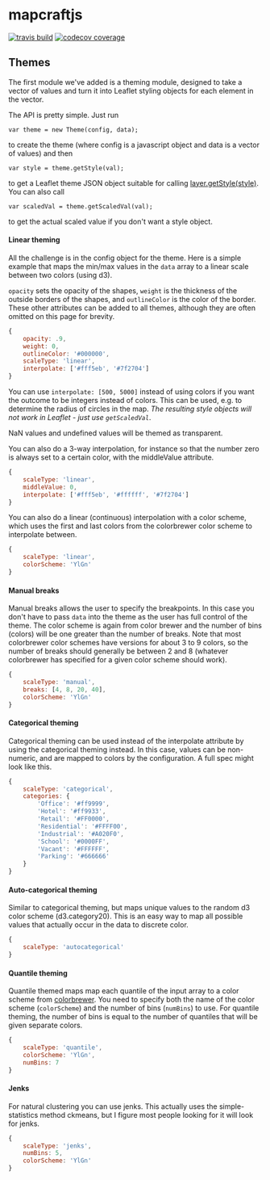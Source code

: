 # mapcraftjs

[![travis build](https://img.shields.io/travis/mapcraftlabs/mapcraftjs.svg?style=flat-square)](https://travis-ci.org/mapcraftlabs/planning-tools)
[![codecov coverage](https://img.shields.io/codecov/c/github/mapcraftlabs/planning-tools.svg?style=flat-square)](https://codecov.io/github/mapcraftlabs/planning-tools)

## Themes

The first module we've added is a theming module, designed to take a vector of values and turn it into Leaflet styling objects for each element in the vector.

The API is pretty simple.  Just run 

`var theme = new Theme(config, data);`

to create the theme (where config is a javascript object and data is a vector of values) and then

`var style = theme.getStyle(val);`

to get a Leaflet theme JSON object suitable for calling [layer.getStyle(style)](http://leafletjs.com/reference.html#path-setstyle).  You can also call

`var scaledVal = theme.getScaledVal(val);`

to get the actual scaled value if you don't want a style object.

#### Linear theming
 
All the challenge is in the config object for the theme.  Here is a simple example that maps the min/max values in the `data` array to a linear scale between two colors (using d3). 

`opacity` sets the opacity of the shapes, `weight` is the thickness of the outside borders of the shapes, and `outlineColor` is the color of the border.  These other attributes can be added to all themes, although they are often omitted on this page for brevity.

```javascript
{
    opacity: .9,
    weight: 0,
    outlineColor: '#000000',
    scaleType: 'linear',
    interpolate: ['#fff5eb', '#7f2704']
}
```

You can use `interpolate: [500, 5000]` instead of using colors if you want the outcome to be integers instead of colors.  This can be used, e.g. to determine the radius of circles in the map.  *The resulting style objects will not work in Leaflet - just use `getScaledVal`*.

NaN values and undefined values will be themed as transparent.

You can also do a 3-way interpolation, for instance so that the number zero is always set to a certain color, with the middleValue attribute.

```javascript
{
    scaleType: 'linear',
    middleValue: 0,
    interpolate: ['#fff5eb', '#ffffff', '#7f2704']
}
```

You can also do a linear (continuous) interpolation with a color scheme, which uses the first and last colors from the colorbrewer color scheme to interpolate between.

```javascript
{
    scaleType: 'linear',
    colorScheme: 'YlGn'
}
```

#### Manual breaks

Manual breaks allows the user to specify the breakpoints.  In this case you don't have to pass `data` into the theme as the user has full control of the theme.  The color scheme is again from color brewer and the number of bins (colors) will be one greater than the number of breaks.  Note that most colorbrewer color schemes have versions for about 3 to 9 colors, so the number of breaks should generally be between 2 and 8 (whatever colorbrewer has specified for a given color scheme should work).

```javascript
{
    scaleType: 'manual',
    breaks: [4, 8, 20, 40],
    colorScheme: 'YlGn'
}
```

#### Categorical theming

Categorical theming can be used instead of the interpolate attribute by using the categorical theming instead.  In this case, values can be non-numeric, and are mapped to colors by the configuration.  A full spec might look like this.

```javascript
{
    scaleType: 'categorical',
    categories: {
        'Office': '#ff9999',
        'Hotel': '#ff9933',
        'Retail': '#FF0000',
        'Residential': '#FFFF00',
        'Industrial': '#A020F0',
        'School': '#0000FF',
        'Vacant': '#FFFFFF',
        'Parking': '#666666'
    }
}
```

#### Auto-categorical theming

Similar to categorical theming, but maps unique values to the random d3 color scheme (d3.category20).  This is an easy way to map all possible values that actually occur in the data to discrete color.

```javascript
{
    scaleType: 'autocategorical'
}
```

#### Quantile theming

Quantile themed maps map each quantile of the input array to a color scheme from [colorbrewer](http://colorbrewer2.org/).  You need to specify both the name of the color scheme (`colorScheme`) and the number of bins (`numBins`) to use.  For quantile theming, the number of bins is equal to the number of quantiles that will be given separate colors.

```javascript
{
    scaleType: 'quantile',
    colorScheme: 'YlGn',
    numBins: 7
}
```

#### Jenks

For natural clustering you can use jenks. This actually uses the simple-statistics method ckmeans, but I figure most people looking for it will look for jenks.

```javascript
{
    scaleType: 'jenks',
    numBins: 5,
    colorScheme: 'YlGn'
}
```
